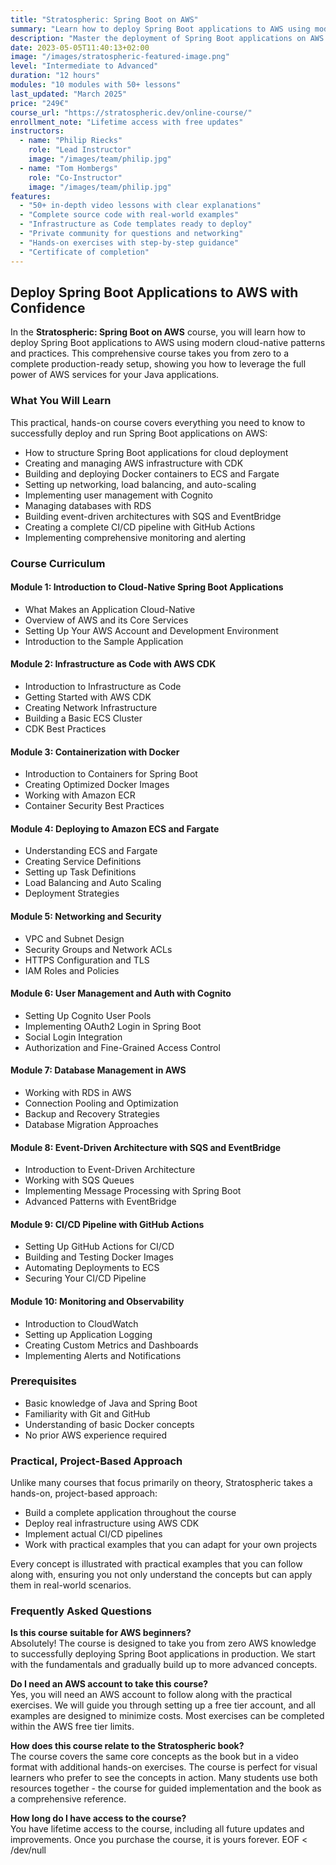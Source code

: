```yaml
---
title: "Stratospheric: Spring Boot on AWS"
summary: "Learn how to deploy Spring Boot applications to AWS using modern cloud-native patterns and practices"
description: "Master the deployment of Spring Boot applications on AWS with hands-on lessons covering containerization, infrastructure as code, CI/CD pipelines, and cloud-native best practices"
date: 2023-05-05T11:40:13+02:00
image: "/images/stratospheric-featured-image.png"
level: "Intermediate to Advanced"
duration: "12 hours"
modules: "10 modules with 50+ lessons"
last_updated: "March 2025"
price: "249€"
course_url: "https://stratospheric.dev/online-course/"
enrollment_note: "Lifetime access with free updates"
instructors:
  - name: "Philip Riecks"
    role: "Lead Instructor"
    image: "/images/team/philip.jpg"
  - name: "Tom Hombergs"
    role: "Co-Instructor"
    image: "/images/team/philip.jpg"
features:
  - "50+ in-depth video lessons with clear explanations"
  - "Complete source code with real-world examples"
  - "Infrastructure as Code templates ready to deploy"
  - "Private community for questions and networking"
  - "Hands-on exercises with step-by-step guidance"
  - "Certificate of completion"
---
```


## Deploy Spring Boot Applications to AWS with Confidence

In the **Stratospheric: Spring Boot on AWS** course, you will learn how to deploy Spring Boot applications to AWS using modern cloud-native patterns and practices. This comprehensive course takes you from zero to a complete production-ready setup, showing you how to leverage the full power of AWS services for your Java applications.

### What You Will Learn

This practical, hands-on course covers everything you need to know to successfully deploy and run Spring Boot applications on AWS:

- How to structure Spring Boot applications for cloud deployment
- Creating and managing AWS infrastructure with CDK
- Building and deploying Docker containers to ECS and Fargate
- Setting up networking, load balancing, and auto-scaling
- Implementing user management with Cognito
- Managing databases with RDS
- Building event-driven architectures with SQS and EventBridge
- Creating a complete CI/CD pipeline with GitHub Actions
- Implementing comprehensive monitoring and alerting

### Course Curriculum

#### Module 1: Introduction to Cloud-Native Spring Boot Applications
- What Makes an Application Cloud-Native
- Overview of AWS and its Core Services
- Setting Up Your AWS Account and Development Environment
- Introduction to the Sample Application

#### Module 2: Infrastructure as Code with AWS CDK
- Introduction to Infrastructure as Code
- Getting Started with AWS CDK
- Creating Network Infrastructure
- Building a Basic ECS Cluster
- CDK Best Practices

#### Module 3: Containerization with Docker
- Introduction to Containers for Spring Boot
- Creating Optimized Docker Images
- Working with Amazon ECR
- Container Security Best Practices

#### Module 4: Deploying to Amazon ECS and Fargate
- Understanding ECS and Fargate
- Creating Service Definitions
- Setting up Task Definitions
- Load Balancing and Auto Scaling
- Deployment Strategies

#### Module 5: Networking and Security
- VPC and Subnet Design
- Security Groups and Network ACLs
- HTTPS Configuration and TLS
- IAM Roles and Policies

#### Module 6: User Management and Auth with Cognito
- Setting Up Cognito User Pools
- Implementing OAuth2 Login in Spring Boot
- Social Login Integration
- Authorization and Fine-Grained Access Control

#### Module 7: Database Management in AWS
- Working with RDS in AWS
- Connection Pooling and Optimization
- Backup and Recovery Strategies
- Database Migration Approaches

#### Module 8: Event-Driven Architecture with SQS and EventBridge
- Introduction to Event-Driven Architecture
- Working with SQS Queues
- Implementing Message Processing with Spring Boot
- Advanced Patterns with EventBridge

#### Module 9: CI/CD Pipeline with GitHub Actions
- Setting Up GitHub Actions for CI/CD
- Building and Testing Docker Images
- Automating Deployments to ECS
- Securing Your CI/CD Pipeline

#### Module 10: Monitoring and Observability
- Introduction to CloudWatch
- Setting up Application Logging
- Creating Custom Metrics and Dashboards
- Implementing Alerts and Notifications

### Prerequisites

- Basic knowledge of Java and Spring Boot
- Familiarity with Git and GitHub
- Understanding of basic Docker concepts
- No prior AWS experience required

### Practical, Project-Based Approach

Unlike many courses that focus primarily on theory, Stratospheric takes a hands-on, project-based approach:

- Build a complete application throughout the course
- Deploy real infrastructure using AWS CDK
- Implement actual CI/CD pipelines
- Work with practical examples that you can adapt for your own projects

Every concept is illustrated with practical examples that you can follow along with, ensuring you not only understand the concepts but can apply them in real-world scenarios.

### Frequently Asked Questions

**Is this course suitable for AWS beginners?**  
Absolutely\! The course is designed to take you from zero AWS knowledge to successfully deploying Spring Boot applications in production. We start with the fundamentals and gradually build up to more advanced concepts.

**Do I need an AWS account to take this course?**  
Yes, you will need an AWS account to follow along with the practical exercises. We will guide you through setting up a free tier account, and all examples are designed to minimize costs. Most exercises can be completed within the AWS free tier limits.

**How does this course relate to the Stratospheric book?**  
The course covers the same core concepts as the book but in a video format with additional hands-on exercises. The course is perfect for visual learners who prefer to see the concepts in action. Many students use both resources together - the course for guided implementation and the book as a comprehensive reference.

**How long do I have access to the course?**  
You have lifetime access to the course, including all future updates and improvements. Once you purchase the course, it is yours forever.
EOF < /dev/null